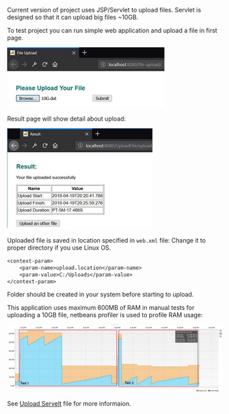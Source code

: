 Current version of project uses JSP/Servlet to upload files. Servlet is designed so that it can upload big files ~10GB.

To test project you can run simple web application and upload a file in first page.

![First page](README-images/first-page.jpg)

Result page will show detail about upload:

![Result page](README-images/result-page.jpg)

Uploaded file is saved in location specified in `web.xml` file:
Change it to proper directory if you use Linux OS.

    <context-param>
        <param-name>upload.location</param-name>
        <param-value>C:/Uploads</param-value>
    </context-param>

Folder should be created in your system before starting to upload.
    
This application uses maximum 600MB of RAM in manual tests for uploading a 10GB file, netbeans profiler is used to profile RAM usage:

![RAM usage profile](README-images/ram-usage-prifile.jpg)

See [Upload Servelt](https://github.com/AhmadHoghooghi/FileUpload/blob/master/src/main/java/com/rhotiz/upload/controller/Upload.java) file for more informaion.

